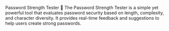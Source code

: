 Password Strength Tester 🔐
The Password Strength Tester is a simple yet powerful tool that evaluates password security based on length, complexity, and character diversity. It provides real-time feedback and suggestions to help users create strong passwords.

